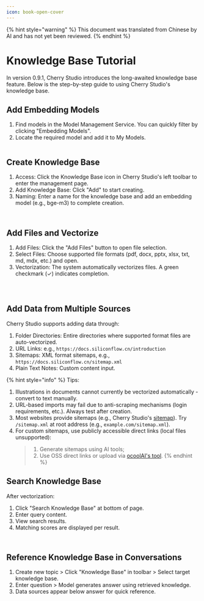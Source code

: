 ```yaml
---
icon: book-open-cover
---
```


{% hint style="warning" %}
This document was translated from Chinese by AI and has not yet been reviewed.
{% endhint %}

# Knowledge Base Tutorial

In version 0.9.1, Cherry Studio introduces the long-awaited knowledge base feature. Below is the step-by-step guide to using Cherry Studio's knowledge base.

## Add Embedding Models
1. Find models in the Model Management Service. You can quickly filter by clicking "Embedding Models".
2. Locate the required model and add it to My Models.

<figure><img src="../.gitbook/assets/image.webp" alt=""><figcaption></figcaption></figure>

## Create Knowledge Base
1. Access: Click the Knowledge Base icon in Cherry Studio's left toolbar to enter the management page.
2. Add Knowledge Base: Click "Add" to start creating.
3. Naming: Enter a name for the knowledge base and add an embedding model (e.g., bge-m3) to complete creation.

<figure><img src="../.gitbook/assets/image-1 (1).webp" alt=""><figcaption></figcaption></figure>
<figure><img src="../.gitbook/assets/image-2 (1).webp" alt=""><figcaption></figcaption></figure>

## Add Files and Vectorize
1. Add Files: Click the "Add Files" button to open file selection.
2. Select Files: Choose supported file formats (pdf, docx, pptx, xlsx, txt, md, mdx, etc.) and open.
3. Vectorization: The system automatically vectorizes files. A green checkmark (✓) indicates completion.

<figure><img src="../.gitbook/assets/image-3.webp" alt=""><figcaption></figcaption></figure>
<figure><img src="../.gitbook/assets/image-4.webp" alt=""><figcaption></figcaption></figure>
<figure><img src="../.gitbook/assets/image-5.webp" alt=""><figcaption></figcaption></figure>

## Add Data from Multiple Sources
Cherry Studio supports adding data through:
1. Folder Directories: Entire directories where supported format files are auto-vectorized.
2. URL Links: e.g., `https://docs.siliconflow.cn/introduction`
3. Sitemaps: XML format sitemaps, e.g., `https://docs.siliconflow.cn/sitemap.xml`
4. Plain Text Notes: Custom content input.

{% hint style="info" %}
Tips:
1. Illustrations in documents cannot currently be vectorized automatically - convert to text manually.
2. URL-based imports may fail due to anti-scraping mechanisms (login requirements, etc.). Always test after creation.
3. Most websites provide sitemaps (e.g., Cherry Studio's [sitemap](https://docs.cherry-ai.com/sitemap-pages.xml)). Try `/sitemap.xml` at root address (e.g., `example.com/sitemap.xml`).
4. For custom sitemaps, use publicly accessible direct links (local files unsupported):
   > 1) Generate sitemaps using AI tools;
   > 2) Use OSS direct links or upload via [ocoolAI's tool](https://one.ocoolai.com/login).
{% endhint %}

## Search Knowledge Base
After vectorization:
1. Click "Search Knowledge Base" at bottom of page.
2. Enter query content.
3. View search results.
4. Matching scores are displayed per result.

<figure><img src="../.gitbook/assets/image-7.webp" alt=""><figcaption></figcaption></figure>
<figure><img src="../.gitbook/assets/image-8.webp" alt=""><figcaption></figcaption></figure>

## Reference Knowledge Base in Conversations
1. Create new topic > Click "Knowledge Base" in toolbar > Select target knowledge base.
2. Enter question > Model generates answer using retrieved knowledge.
3. Data sources appear below answer for quick reference.

<figure><img src="../.gitbook/assets/image-9.webp" alt=""><figcaption></figcaption></figure>
<figure><img src="../.gitbook/assets/image-10.webp" alt=""><figcaption></figcaption></figure>
